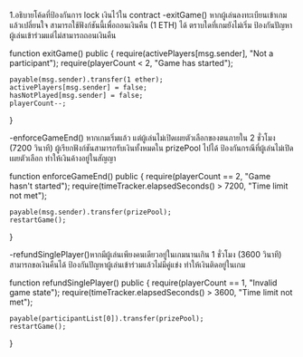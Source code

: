 1.อธิบายโค้ดที่ป้องกันการ lock เงินไว้ใน contract
-exitGame() หากผู้เล่นลงทะเบียนเข้าเกมแล้วเปลี่ยนใจ สามารถใช้ฟังก์ชันนี้เพื่อถอนเงินคืน (1 ETH) ได้ ตราบใดที่เกมยังไม่เริ่ม
ป้องกันปัญหาผู้เล่นเข้าร่วมแต่ไม่สามารถถอนเงินคืน

function exitGame() public {
    require(activePlayers[msg.sender], "Not a participant");
    require(playerCount < 2, "Game has started");
    
    payable(msg.sender).transfer(1 ether);
    activePlayers[msg.sender] = false;
    hasNotPlayed[msg.sender] = false;
    playerCount--;
}


-enforceGameEnd() หากเกมเริ่มแล้ว แต่ผู้เล่นไม่เปิดเผยตัวเลือกของตนภายใน 2 ชั่วโมง (7200 วินาที) ผู้เรียกฟังก์ชันสามารถรับเงินทั้งหมดใน prizePool ไปได้
ป้องกันกรณีที่ผู้เล่นไม่เปิดเผยตัวเลือก ทำให้เงินค้างอยู่ในสัญญา

function enforceGameEnd() public {
    require(playerCount == 2, "Game hasn't started");
    require(timeTracker.elapsedSeconds() > 7200, "Time limit not met");

    payable(msg.sender).transfer(prizePool);
    restartGame();
}


-refundSinglePlayer()หากมีผู้เล่นเพียงคนเดียวอยู่ในเกมนานเกิน 1 ชั่วโมง (3600 วินาที) สามารถขอเงินคืนได้
ป้องกันปัญหาผู้เล่นเข้าร่วมแล้วไม่มีคู่แข่ง ทำให้เงินติดอยู่ในเกม

function refundSinglePlayer() public {
    require(playerCount == 1, "Invalid game state");
    require(timeTracker.elapsedSeconds() > 3600, "Time limit not met");

    payable(participantList[0]).transfer(prizePool);
    restartGame();
}
